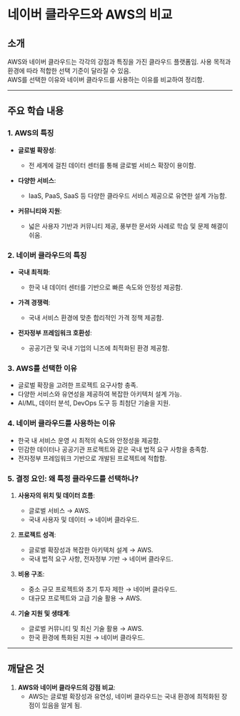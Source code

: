 # 네이버 클라우드와 AWS의 비교

## 소개

AWS와 네이버 클라우드는 각각의 강점과 특징을 가진 클라우드 플랫폼임. 사용 목적과 환경에 따라 적합한 선택 기준이 달라질 수 있음.       
AWS를 선택한 이유와 네이버 클라우드를 사용하는 이유를 비교하여 정리함.

---

## 주요 학습 내용

### 1. AWS의 특징

- **글로벌 확장성**:
  - 전 세계에 걸친 데이터 센터를 통해 글로벌 서비스 확장이 용이함.

- **다양한 서비스**:
  - IaaS, PaaS, SaaS 등 다양한 클라우드 서비스 제공으로 유연한 설계 가능함.

- **커뮤니티와 지원**:
  - 넓은 사용자 기반과 커뮤니티 제공, 풍부한 문서와 사례로 학습 및 문제 해결이 쉬움.

### 2. 네이버 클라우드의 특징

- **국내 최적화**:
  - 한국 내 데이터 센터를 기반으로 빠른 속도와 안정성 제공함.

- **가격 경쟁력**:
  - 국내 서비스 환경에 맞춘 합리적인 가격 정책 제공함.

- **전자정부 프레임워크 호환성**:
  - 공공기관 및 국내 기업의 니즈에 최적화된 환경 제공함.

### 3. AWS를 선택한 이유

- 글로벌 확장을 고려한 프로젝트 요구사항 충족.
- 다양한 서비스와 유연성을 제공하여 복잡한 아키텍처 설계 가능.
- AI/ML, 데이터 분석, DevOps 도구 등 최첨단 기술을 지원.

### 4. 네이버 클라우드를 사용하는 이유

- 한국 내 서비스 운영 시 최적의 속도와 안정성을 제공함.
- 민감한 데이터나 공공기관 프로젝트와 같은 국내 법적 요구 사항을 충족함.
- 전자정부 프레임워크 기반으로 개발된 프로젝트에 적합함.

### 5. 결정 요인: 왜 특정 클라우드를 선택하나?

1. **사용자의 위치 및 데이터 흐름**:
   - 글로벌 서비스 → AWS.
   - 국내 사용자 및 데이터 → 네이버 클라우드.

2. **프로젝트 성격**:
   - 글로벌 확장성과 복잡한 아키텍처 설계 → AWS.
   - 국내 법적 요구 사항, 전자정부 기반 → 네이버 클라우드.

3. **비용 구조**:
   - 중소 규모 프로젝트와 초기 투자 제한 → 네이버 클라우드.
   - 대규모 프로젝트와 고급 기술 활용 → AWS.

4. **기술 지원 및 생태계**:
   - 글로벌 커뮤니티 및 최신 기술 활용 → AWS.
   - 한국 환경에 특화된 지원 → 네이버 클라우드.

---

## 깨달은 것

1. **AWS와 네이버 클라우드의 강점 비교**:
   - AWS는 글로벌 확장성과 유연성, 네이버 클라우드는 국내 환경에 최적화된 장점이 있음을 알게 됨.

